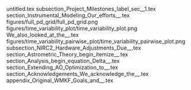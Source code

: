 untitled.tex
subsection_Project_Milestones_label_sec__1.tex
section_Instrumental_Modeling_Our_efforts__.tex
figures/full_pd_grid/full_pd_grid.png
figures/time_variability_plot/time_variability_plot.png
We_also_looked_at_the__.tex
figures/time_variability_pairwise_plot/time_variability_pairwise_plot.png
subsection_NIRC2_Hardware_Adjustments_Due__.tex
section_Astrometric_Theory_begin_itemize__.tex
section_Analysis_begin_equation_Delta__.tex
section_Extending_AO_Optimization_to__.tex
section_Acknowledgements_We_acknowledge_the__.tex
appendix_Original_WMKF_Goals_and__.tex
